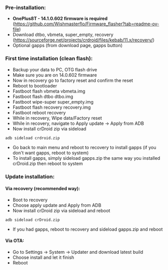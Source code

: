 ### Pre-installation:

*  **OnePlus8T - 14.1.0.602 firmware is required** (https://github.com/Wishmasterflo/Firmware_flasher?tab=readme-ov-file)
* Download dtbo, vbmeta, super_empty, recovery  (https://sourceforge.net/projects/crdroid/files/kebab/11.x/recovery/)
* Optional gapps (from download page, gapps button)


### First time installation (clean flash):

* Backup your data to PC, OTG flash drive
* Make sure you are on 14.0.602 firmware 
* Now in recovery go to factory reset and confirm the reset
* Reboot to bootloader
* Fastboot flash vbmeta vbmeta.img
* Fastboot flash dtbo dtbo.img
* Fastboot wipe-super super_empty.img
* Fastboot flash recovery recovery.img
* Fastboot reboot recovery
* While in recovery, Wipe data/Factory reset
* While in recovery, navigate to Apply update -> Apply from ADB
* Now install crDroid zip via sideload

```
adb sideload crdroid.zip
```
* Go back to main menu and reboot to recovery to install gapps (if you don't want gapps, reboot to system)
* To install gapps, simply sideload gapps.zip the same way you installed crDroid.zip then reboot to system

### Update installation:

#### Via recovery (recommended way):
* Boot to recovery
* Choose apply update and Apply from ADB
* Now install crDroid zip via sideload and reboot

```
adb sideload crDroid.zip
```
* If you had gapps, reboot to recovery and sideload gapps.zip and reboot

#### Via OTA:
* Go to Settings -> System -> Updater and download latest build
* Choose install and let it finish
* Reboot
